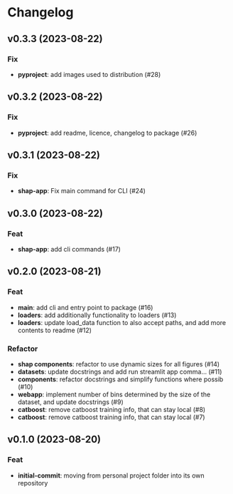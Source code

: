 # Changelog

<!--next-version-placeholder-->

## v0.3.3 (2023-08-22)

### Fix

- **pyproject**: add images used to distribution (#28)

## v0.3.2 (2023-08-22)

### Fix

- **pyproject**: add readme, licence, changelog to package (#26)

## v0.3.1 (2023-08-22)

### Fix

- **shap-app**: Fix main command for CLI (#24)

## v0.3.0 (2023-08-22)

### Feat

- **shap-app**: add cli commands (#17)

## v0.2.0 (2023-08-21)

### Feat

- **main**: add cli and entry point to package (#16)
- **loaders**: add additionally functionality to loaders (#13)
- **loaders**: update load_data function to also accept paths, and add more contents to readme (#12)

### Refactor

- **shap components**: refactor to use dynamic sizes for all figures (#14)
- **datasets**: update docstrings and add run streamlit app comma… (#11)
- **components**: refactor docstrings and simplify functions where possib (#10)
- **webapp**: implement number of bins determined by the size of the dataset, and update docstrings (#9)
- **catboost**: remove catboost training info, that can stay local (#8)
- **catboost**: remove catboost training info, that can stay local (#7)

## v0.1.0 (2023-08-20)

### Feat

- **initial-commit**: moving from personal project folder into its own repository
